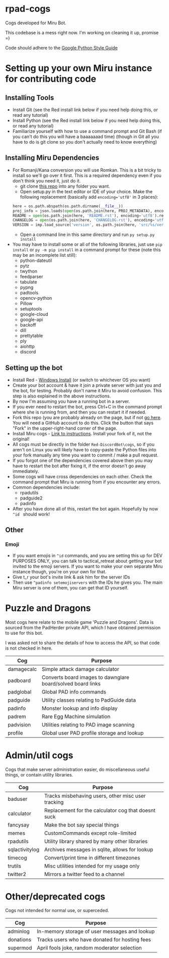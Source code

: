 # rpad-cogs

Cogs developed for Miru Bot.

This codebase is a mess right now. I'm working on cleaning it up, promise =)

Code should adhere to the [Google Python Style Guide](https://google.github.io/styleguide/pyguide.html)

# Setting up your own Miru instance for contributing code

## Installing Tools
* Install Git (see the Red install link below if you need help doing this, or read any tutorial)
* Install Python (see the Red install link below if you need help doing this, or read any tutorial)
* Familiarize yourself with how to use a command prompt and Git Bash (if you can't do this you will have a baaaaaaad time) (though in Git all you have to do is git clone so you don't actually need to know everything)

## Installing Miru Dependencies
* For Romanji/Kana conversion you will use Romkan. This is a bit tricky to install so we'll go over it first. This is a required dependency even if you don't think you need it, just do it.
    * git clone [this repo](https://github.com/soimort/python-romkan) into any folder you want.
    * Open setup.py in the text editor or IDE of your choice. Make the following replacement (basically add `encoding='utf8'` in 3 places):
    ```python
    here = os.path.abspath(os.path.dirname(__file__))
    proj_info = json.loads(open(os.path.join(here, PROJ_METADATA), encoding='utf8').read())
    README = open(os.path.join(here, 'README.rst'), encoding='utf8').read()
    CHANGELOG = open(os.path.join(here, 'CHANGELOG.rst'), encoding='utf8').read()
    VERSION = imp.load_source('version', os.path.join(here, 'src/%s/version.py' % PACKAGE_NAME)).__version__
    ```
    * Open a command line in this same directory and run `py setup.py install`
* You may have to install some or all of the following libraries, just use `pip install` or `py -m pip install` in a command prompt for these (note this may be an incomplete list still):
    * python-dateutil
    * pytz
    * twython
    * feedparser
    * tabulate
    * pypng
    * padtools
    * opencv-python
    * Pillow
    * setuptools
    * google-cloud
    * google-api
    * backoff
    * dill
    * prettytable
    * ply
    * aiohttp
    * discord
## Setting up the bot
* Install Red - [Windows Install](https://twentysix26.github.io/Red-Docs/red_install_windows/) (or switch to whichever OS you want)
* Create your bot account & have it join a private server with just you and the bot, for testing. Probably don't name it Miru to avoid confusion. This step is also explained in the above instructions.
* By now I'm assuming you have a running bot in a server.
* If you ever need to restart the bot, press Ctrl+C in the command prompt where she is running from, and then you can restart it if needed.
* Fork this repo (you are probably already on the page, but if not [go here](https://github.com/nachoapps/rpad-cogs). You will need a GitHub account to do this. Click the button that says "Fork" in the upper-right-hand corner of the page.
* Install Miru cogs - [Link to instructions](https://twentysix26.github.io/Red-Docs/red_getting_started/#community-cogs). Install your fork of it, not the original!
* All cogs must be directly in the folder `Red-DiscordBot\cogs`, so if you aren't on Linux you will likely have to copy-paste the Python files into your fork manually any time you want to commit / make a pull request.
* If you forgot one of the dependencies covered above then you may have to restart the bot after fixing it, if the error doesn't go away immediately.
* Some cogs will have cross dependencies on each other. Check the command prompt that Miru is running from if you encounter any errors.
* Common dependencies include:
    * rpadutils
    * padguide2
    * padinfo
* After you have done all of this, restart the bot again. Hopefully by now `^id ` should work!

## Other

### Emoji
* If you want emojis in `^id` commands, and you are setting this up for DEV PURPOSES ONLY, you can talk to tactical_retreat about getting your bot invited to the emoji servers. If you want to make your own separate Miru instance though, you're on your own for that.
* Give t_r your bot's invite link & ask him for the server IDs
* Then use `^padinfo setemojiservers` with the IDs he gives you. The main Miru server is one of them, you can get that ID yourself.

# Puzzle and Dragons

Most cogs here relate to the mobile game 'Puzzle and Dragons'. Data is sourced from the
PadHerder private API, which I have obtained permission to use for this bot.

I was asked not to share the details of how to access the API, so that code is not
checked in here.

| Cog        | Purpose                                                         |
| ---        | ---                                                             |
| damagecalc | Simple attack damage calculator                                 |
| padboard   | Converts board images to dawnglare board/solved board links     |
| padglobal  | Global PAD info commands                                        |
| padguide   | Utility classes relating to PadGuide data                       |
| padinfo    | Monster lookup and info display                                 |
| padrem     | Rare Egg Machine simulation                                     |
| padvision  | Utilities relating to PAD image scanning                        |
| profile    | Global user PAD profile storage and lookup                      |


# Admin/util cogs

Cogs that make server administration easier, do miscellaneous useful things, or
contain utility libraries.

| Cog            | Purpose                                                     |
| ---            | ---                                                         |
| baduser        | Tracks misbehaving users, other misc user tracking          |   
| calculator     | Replacement for the calculator cog that doesnt suck         |  
| fancysay       | Make the bot say special things                             |
| memes          | CustomCommands except role-limited                          |    
| rpadutils      | Utility library shared by many other libraries              |    
| sqlactivitylog | Archives messages in sqlite, allows for lookup              |    
| timecog        | Convert/print time in different timezones                   | 
| trutils        | Misc utilities intended for my usage only                   |
| twitter2       | Mirrors a twitter feed to a channel                         |


# Other/deprecated cogs

Cogs not intended for normal use, or superceded.

| Cog            | Purpose                                                     |
| ---            | ---                                                         |
| adminlog       | In-memory storage of user messages and lookup               |
| donations      | Tracks users who have donated for hosting fees              |
| supermod       | April fools joke, random moderator selection                |

